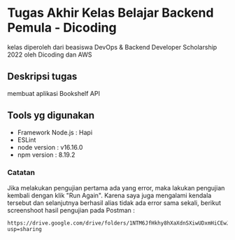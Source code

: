# Tugas Akhir Kelas Belajar Backend Pemula - Dicoding
kelas diperoleh dari beasiswa DevOps & Backend Developer Scholarship 2022 oleh Dicoding dan AWS

## Deskripsi tugas
membuat aplikasi Bookshelf API

## Tools yg digunakan
- Framework Node.js : Hapi
- ESLint
- node version : v16.16.0
- npm version : 8.19.2

### Catatan
Jika melakukan pengujian pertama ada yang error, maka lakukan pengujian kembali dengan klik "Run Again". Karena saya juga mengalami kendala tersebut dan selanjutnya berhasil alias tidak ada error sama sekali, berikut screenshoot hasil pengujian pada Postman :
```
https://drive.google.com/drive/folders/1NTM6JfHkhy8hXaXdnSXiwUDxmHiCEwJA?usp=sharing
```